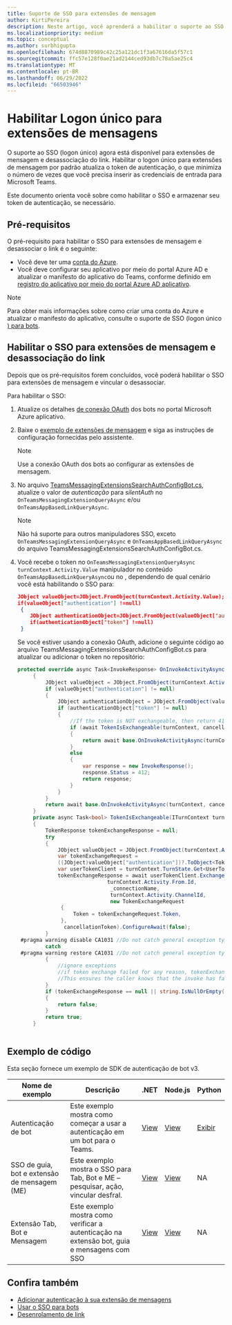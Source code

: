 ```yaml
---
title: Suporte de SSO para extensões de mensagem
author: KirtiPereira
description: Neste artigo, você aprenderá a habilitar o suporte ao SSO (logon único) para suas extensões de mensagens com exemplos de Código.
ms.localizationpriority: medium
ms.topic: conceptual
ms.author: surbhigupta
ms.openlocfilehash: 674d8870989c42c25a121dc1f3a67616da5f57c1
ms.sourcegitcommit: ffc57e128f0ae21ad2144ced93db7c78a5ae25c4
ms.translationtype: MT
ms.contentlocale: pt-BR
ms.lasthandoff: 06/29/2022
ms.locfileid: "66503946"
---
```

# <a name="enable-sso-for-message-extensions"></a>Habilitar Logon único para extensões de mensagens

O suporte ao SSO (logon único) agora está disponível para extensões de mensagem e desassociação do link. Habilitar o logon único para extensões de mensagem por padrão atualiza o token de autenticação, o que minimiza o número de vezes que você precisa inserir as credenciais de entrada para Microsoft Teams.

Este documento orienta você sobre como habilitar o SSO e armazenar seu token de autenticação, se necessário.

## <a name="prerequisites"></a>Pré-requisitos

O pré-requisito para habilitar o SSO para extensões de mensagem e desassociar o link é o seguinte:

* Você deve ter uma [conta do Azure](https://azure.microsoft.com/free/).
* Você deve configurar seu aplicativo por meio do portal Azure AD e atualizar o manifesto do aplicativo do Teams, conforme definido em [registro do aplicativo por meio do portal Azure AD aplicativo](../../bots/how-to/authentication/auth-aad-sso-bots.md#register-your-app-through-the-azure-ad-portal).

> [!NOTE]
> Para obter mais informações sobre como criar uma conta do Azure e atualizar o manifesto do aplicativo, consulte o suporte de SSO (logon único [) para bots](../../bots/how-to/authentication/auth-aad-sso-bots.md).

## <a name="enable-sso-for-message-extensions-and-link-unfurling"></a>Habilitar o SSO para extensões de mensagem e desassociação do link

Depois que os pré-requisitos forem concluídos, você poderá habilitar o SSO para extensões de mensagem e vincular o desassociar.

Para habilitar o SSO:

1. Atualize os detalhes [de conexão OAuth](../../bots/how-to/authentication/auth-aad-sso-bots.md#update-the-azure-portal-with-the-oauth-connection) dos bots no portal Microsoft Azure aplicativo.
2. Baixe o [exemplo de extensões de mensagem](https://github.com/microsoft/BotBuilder-Samples/tree/main/samples/csharp_dotnetcore/52.teams-messaging-extensions-search-auth-config) e siga as instruções de configuração fornecidas pelo assistente.
   > [!NOTE]
   > Use a conexão OAuth dos bots ao configurar as extensões de mensagem.
3. No arquivo [TeamsMessagingExtensionsSearchAuthConfigBot.cs](https://github.com/microsoft/BotBuilder-Samples/tree/main/samples/csharp_dotnetcore/52.teams-messaging-extensions-search-auth-config/Bots/TeamsMessagingExtensionsSearchAuthConfigBot.cs), atualize o valor de *autenticação* para *silentAuth* no `OnTeamsMessagingExtensionQueryAsync` e/ou `OnTeamsAppBasedLinkQueryAsync`.  

    > [!NOTE]
    > Não há suporte para outros manipuladores SSO, exceto `OnTeamsMessagingExtensionQueryAsync` e `OnTeamsAppBasedLinkQueryAsync` do arquivo TeamsMessagingExtensionsSearchAuthConfigBot.cs.

4. Você recebe o token no `OnTeamsMessagingExtensionQueryAsync` `turnContext.Activity.Value` manipulador no conteúdo `OnTeamsAppBasedLinkQueryAsync`ou no , dependendo de qual cenário você está habilitando o SSO para:

    ```json
    JObject valueObject=JObject.FromObject(turnContext.Activity.Value);
    if(valueObject["authentication"] !=null)
     {
        JObject authenticationObject=JObject.FromObject(valueObject["authentication"]);
        if(authenticationObject["token"] !=null)
     }
    
     ```
  
    Se você estiver usando a conexão OAuth, adicione o seguinte código ao arquivo TeamsMessagingExtensionsSearchAuthConfigBot.cs para atualizar ou adicionar o token no repositório:

   ```C#
   protected override async Task<InvokeResponse> OnInvokeActivityAsync(ITurnContext<IInvokeActivity> turnContext, CancellationToken cancellationToken)
        {
            JObject valueObject = JObject.FromObject(turnContext.Activity.Value);
            if (valueObject["authentication"] != null)
            {
                JObject authenticationObject = JObject.FromObject(valueObject["authentication"]);
                if (authenticationObject["token"] != null)
                {
                    //If the token is NOT exchangeable, then return 412 to require user consent
                    if (await TokenIsExchangeable(turnContext, cancellationToken))
                    {
                        return await base.OnInvokeActivityAsync(turnContext, cancellationToken).ConfigureAwait(false);
                    }
                    else
                    {
                        var response = new InvokeResponse();
                        response.Status = 412;
                        return response;
                    }
                }
            }
            return await base.OnInvokeActivityAsync(turnContext, cancellationToken).ConfigureAwait(false);
        }
        private async Task<bool> TokenIsExchangeable(ITurnContext turnContext, CancellationToken cancellationToken)
        {
            TokenResponse tokenExchangeResponse = null;
            try
            {
                JObject valueObject = JObject.FromObject(turnContext.Activity.Value);
                var tokenExchangeRequest =
                ((JObject)valueObject["authentication"])?.ToObject<TokenExchangeInvokeRequest>();
                var userTokenClient = turnContext.TurnState.Get<UserTokenClient>();
                tokenExchangeResponse = await userTokenClient.ExchangeTokenAsync(
                                turnContext.Activity.From.Id,
                                 _connectionName,
                                 turnContext.Activity.ChannelId,
                                 new TokenExchangeRequest
                 {
                     Token = tokenExchangeRequest.Token,
                 },
                  cancellationToken).ConfigureAwait(false);
            }
    #pragma warning disable CA1031 //Do not catch general exception types (ignoring, see comment below)
            catch
    #pragma warning restore CA1031 //Do not catch general exception types
            {
                //ignore exceptions
                //if token exchange failed for any reason, tokenExchangeResponse above remains null, and a failure invoke response is sent to the caller.
                //This ensures the caller knows that the invoke has failed.
            }
            if (tokenExchangeResponse == null || string.IsNullOrEmpty(tokenExchangeResponse.Token))
            {
                return false;
            }
            return true;
        }
    
    ```

## <a name="code-sample"></a>Exemplo de código

Esta seção fornece um exemplo de SDK de autenticação de bot v3.

| **Nome de exemplo** | **Descrição** | **.NET** | **Node.js** | **Python** |
|---------------|------------|------------|-------------|---------------|
| Autenticação de bot | Este exemplo mostra como começar a usar a autenticação em um bot para o Teams. | [View](https://github.com/microsoft/BotBuilder-Samples/tree/master/samples/csharp_dotnetcore/46.teams-auth) | [View](https://github.com/microsoft/BotBuilder-Samples/tree/master/samples/javascript_nodejs/46.teams-auth) | [Exibir](https://github.com/microsoft/BotBuilder-Samples/tree/main/samples/python/46.teams-auth) |
| SSO de guia, bot e extensão de mensagem (ME) | Este exemplo mostra o SSO para Tab, Bot e ME – pesquisar, ação, vincular desfral. |  [View](https://github.com/OfficeDev/Microsoft-Teams-Samples/tree/main/samples/app-sso/csharp) | [View](https://github.com/OfficeDev/Microsoft-Teams-Samples/tree/main/samples/app-sso/nodejs) | NA |
|Extensão Tab, Bot e Mensagem| Este exemplo mostra como verificar a autenticação na extensão bot, guia e mensagens com SSO | [View](https://github.com/OfficeDev/Microsoft-Teams-Samples/tree/main/samples/app-complete-auth/csharp) | [View](https://github.com/OfficeDev/Microsoft-Teams-Samples/tree/main/samples/app-complete-auth/nodejs) | NA |

## <a name="see-also"></a>Confira também

* [Adicionar autenticação à sua extensão de mensagens](add-authentication.md)
* [Usar o SSO para bots](../../bots/how-to/authentication/auth-aad-sso-bots.md)
* [Desenrolamento de link](link-unfurling.md)
